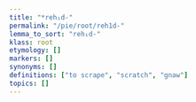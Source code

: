 ```yaml
---
title: "*reh₁d-"
permalink: "/pie/root/reh1d-"
lemma_to_sort: "reh₁d-"
klass: root
etymology: []
markers: []
synonyms: []
definitions: ["to scrape", "scratch", "gnaw"]
topics: []
---
```

